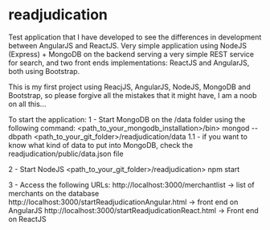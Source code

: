 # readjudication
Test application that I have developed to see the differences in development between AngularJS and ReactJS. Very simple application using NodeJS (Express) + MongoDB on the backend serving a very simple REST service for search, and two front ends implementations: ReactJS and AngularJS, both using Bootstrap.

This is my first project using ReacjJS, AngularJS, NodeJS, MongoDB and Bootstrap, so please forgive all the mistakes that it might have, I am a noob on all this...

To start the application:
  1 - Start MongoDB on the /data folder using the following command:
    <path_to_your_mongodb_installation>/bin> mongod --dbpath <path_to_your_git_folder>/readjudication/data
    1.1 - if you want to know what kind of data to put into MongoDB, check the readjudication/public/data.json file
    
  2 - Start NodeJS
    <path_to_your_git_folder>/readjudication> npm start
    
  3 - Access the following URLs:
    http://localhost:3000/merchantlist -> list of merchants on the database
    http://localhost:3000/startReadjudicationAngular.html -> front end on AngularJS
    http://localhost:3000/startReadjudicationReact.html -> Front end on ReactJS
